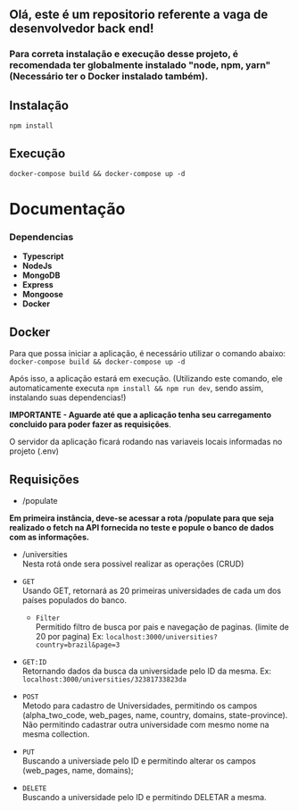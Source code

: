 <h2>Olá, este é um repositorio referente a vaga de desenvolvedor back end!</h2>

### Para correta instalação e execução desse projeto, é recomendada ter globalmente instalado "node, npm, yarn" (Necessário ter o Docker instalado também).

## Instalação
`npm install`

## Execução
`docker-compose build && docker-compose up -d`
# Documentação

<h3>Dependencias</h3>

* **Typescript**
* **NodeJs**
* **MongoDB**
* **Express**
* **Mongoose**
* **Docker**

## Docker

Para que possa iniciar a aplicação, é necessário utilizar o comando abaixo: <br>
`docker-compose build && docker-compose up -d` <br>

Após isso, a aplicação estará em execução. (Utilizando este comando, ele automaticamente executa `npm install && npm run dev`, sendo assim, instalando suas dependencias!)<br>

**IMPORTANTE - Aguarde até que a aplicação tenha seu carregamento concluido para poder fazer as requisições**.<br>

O servidor da aplicação ficará rodando nas variaveis locais informadas no projeto (.env)

## Requisições
 
  * /populate
  
  **Em primeira instância, deve-se acessar a rota /populate para que seja realizado o fetch na API fornecida no teste
  e popule o banco de dados com as informações.**
  
  * /universities <br>
  Nesta rotá onde sera possivel realizar as operações (CRUD) <br>
  
   * `GET` <br>
      Usando GET, retornará as 20 primeiras universidades de cada um dos países populados do banco. 
      * `Filter` <br>
      Permitido filtro de busca por pais e navegação de paginas. (limite de 20 por pagina) 
      Ex: `localhost:3000/universities?country=brazil&page=3` <br>
   * `GET:ID` <br>
      Retornando dados da busca da universidade pelo ID da mesma. Ex: `localhost:3000/universities/32381733823da`<br>
   * `POST` <br>
      Metodo para cadastro de Universidades, permitindo os campos (alpha_two_code, web_pages, name, country, domains, state-province). Não permitindo cadastrar outra         universidade com mesmo nome na mesma collection.
   * `PUT` <br>
      Buscando a universiade pelo ID e permitindo alterar os campos (web_pages, name, domains);
   * `DELETE` <br>
      Buscando a universidade pelo ID e permitindo DELETAR a mesma.    
      
  
  
